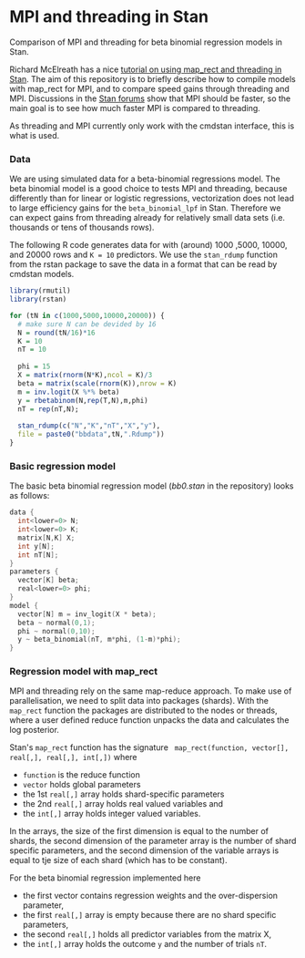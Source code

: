 # MPI and threading in Stan
Comparison of MPI and threading for beta binomial regression models in Stan.

Richard McElreath has a nice [tutorial on using map_rect and threading in Stan](https://github.com/rmcelreath/cmdstan_map_rect_tutorial). The aim of this repository is to briefly describe how to compile models with map_rect for MPI, and to compare speed gains through threading and MPI. Discussions in the [Stan forums](https://discourse.mc-stan.org/) show that MPI should be faster, so the main goal is to see how much faster MPI is compared to threading.

As threading and MPI currently only work with the cmdstan interface, this is what is used.

### Data
We are using simulated data for a beta-binomial regressions model. The beta binomial model is a good choice to tests MPI and threading, because differently than for linear or logistic regressions, vectorization does not lead to large efficiency gains for the `beta_binomial_lpf` in Stan. Therefore we can expect gains from threading already for relatively small data sets (i.e. thousands or tens of thousands rows).


The following R code generates data for with (around)  1000 ,5000, 10000, and 20000 rows and `K = 10` predictors. We use the `stan_rdump` function from the rstan package to save the data in a format that can be read by cmdstan models.

```R
library(rmutil)
library(rstan)

for (tN in c(1000,5000,10000,20000)) {
  # make sure N can be devided by 16
  N = round(tN/16)*16 
  K = 10
  nT = 10
  
  phi = 15
  X = matrix(rnorm(N*K),ncol = K)/3
  beta = matrix(scale(rnorm(K)),nrow = K)
  m = inv.logit(X %*% beta)
  y = rbetabinom(N,rep(T,N),m,phi)
  nT = rep(nT,N);
  
  stan_rdump(c("N","K","nT","X","y"),
  file = paste0("bbdata",tN,".Rdump"))
}
```

### Basic regression model
The basic beta binomial regression model (_bb0.stan_ in the repository) looks as follows:
```c++
data {
  int<lower=0> N;
  int<lower=0> K;
  matrix[N,K] X;
  int y[N];
  int nT[N];
}
parameters {
  vector[K] beta;
  real<lower=0> phi;
}
model {
  vector[N] m = inv_logit(X * beta);
  beta ~ normal(0,1);
  phi ~ normal(0,10);
  y ~ beta_binomial(nT, m*phi, (1-m)*phi);
}

```

### Regression model with map_rect
MPI and threading rely on the same map-reduce approach.
To make use of parallelisation, we need to split data into packages (shards). With the `map_rect` function the packages are distributed to the nodes or threads, where a user defined reduce function unpacks the data and calculates the log posterior. 

Stan's `map_rect` function has the  signature 
` map_rect(function, vector[], real[,], real[,], int[,])` where

- `function` is the reduce function
- `vector` holds global parameters
- the 1st `real[,]` array holds shard-specific parameters
- the 2nd `real[,]` array holds real valued variables and
- the `int[,]` array holds integer valued variables.

In the arrays, the size of the first dimension is equal to the number of shards, the second dimension of the parameter array is the number of shard specific parameters, and the second dimension of the variable arrays is equal to tje size of each shard (which has to be constant).

For the beta binomial regression implemented here

- the first vector contains regression weights and the over-dispersion parameter,
- the first `real[,]` array is empty because there are no shard specific parameters,
- the second `real[,]` holds all predictor variables from the matrix X,
- the `int[,]` array holds the outcome `y` and the number of trials `nT`.
